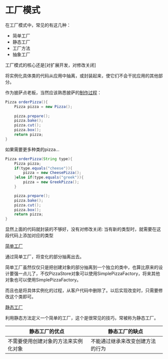# 工厂模式

在工厂模式中，常见的有这几种：
+ 简单工厂
+ 静态工厂
+ 工厂方法
+ 抽象工厂

工厂模式的核心还是[对扩展开发，对修改关闭]

将实例化具体类的代码从应用中抽离，或封装起来，使它们不会干扰应用的其他部分。

作为披萨点老板，当然应该熟悉披萨的[制作过程](src/main/java/org/potter/decorator/bad/PizzaStore.java)：
```java
Pizza orderPizza(){
    Pizza pizza = new Pizza();
    
    pizza.prepare();
    pizza.bake();
    pizza.cut();
    pizza.box();
    return pizza;
}
```

如果需要更多种类的pizza...
```java
Pizza orderPizza(String type){
    Pizza pizza;
    if(type.equals("cheese")){
        pizza = new CheesePizza();
    }else if(type.equals("greek")){
        pizza = new GreekPizza();
    }

    pizza.prepare();
    pizza.bake();
    pizza.cut();
    pizza.box();
    return pizza;
}
```
显然上面的代码就封装的不够好，没有对修改关闭: 当有新的类型时，就需要在这段代码上添加对应的类型

[简单工厂](src/main/java/org/potter/decorator/simpleFactory/SimplePizzaFactory.java)

通过简单工厂，将变化的部分抽离出去。

简单工厂虽然仅仅只是把创建对象的部分抽离到一个独立的类中，也算比原来的设计要强一点儿了，不仅PizzaStore对象可以使用SimplePizzaFactory，将来其他对象也可以使用SimplePizzaFactory。

而且也是将具体实例化的过程，从客户代码中删除了。以后实现改变时，只需要修改这个类即可。

[静态工厂]()

利用静态方法定义一个简单的工厂，这个是很常见的技巧，常被称为静态工厂。

静态工厂的优点|静态工厂的缺点
|---------|------------|
|不需要使用创建对象的方法来实例化对象|不能通过继承来改变创建方法的行为|

